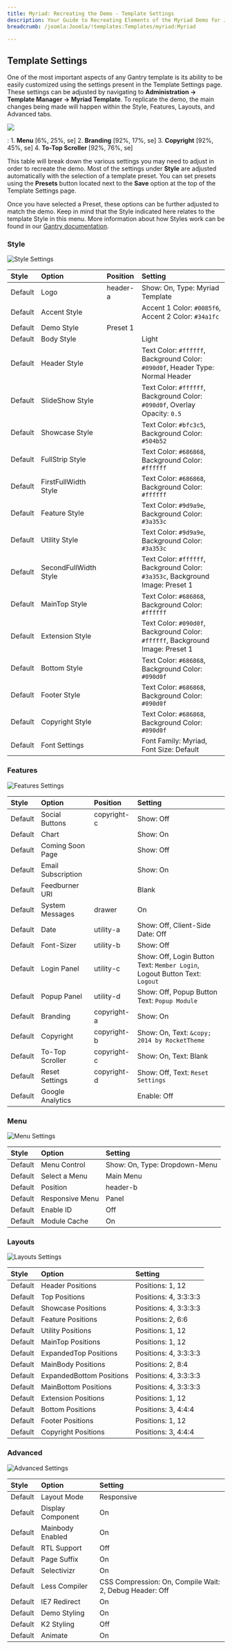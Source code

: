 ```yaml
---
title: Myriad: Recreating the Demo - Template Settings
description: Your Guide to Recreating Elements of the Myriad Demo for Joomla
breadcrumb: /joomla:Joomla/!templates:Templates/myriad:Myriad

---
```


Template Settings
-----
One of the most important aspects of any Gantry template is its ability to be easily customized using the settings present in the Template Settings page. These settings can be adjusted by navigating to **Administration -> Template Manager -> Myriad Template**. To replicate the demo, the main changes being made will happen within the Style, Features, Layouts, and Advanced tabs.

![][Myriad2]

:   1. **Menu** [6%, 25%, se]
    2. **Branding**  [92%, 17%, se]
    3. **Copyright**  [92%, 45%, se]
    4. **To-Top Scroller** [92%, 76%, se]

This table will break down the various settings you may need to adjust in order to recreate the demo. Most of the settings under **Style** are adjusted automatically with the selection of a template preset. You can set presets using the **Presets** button located next to the **Save** option at the top of the Template Settings page.

Once you have selected a Preset, these options can be further adjusted to match the demo. Keep in mind that the Style indicated here relates to the template Style in this menu. More information about how Styles work can be found in our [Gantry documentation][gantrydocs].

### Style

![Style Settings][style]

|  Style  |         Option        | Position |                                      Setting                                      |
| :------ | :-------------------- | :------- | :-------------------------------------------------------------------------------- |
| Default | Logo                  | header-a | Show: On, Type: Myriad Template                                                   |
| Default | Accent Style          |          | Accent 1 Color: `#0085f6`, Accent 2 Color: `#34a1fc`                              |
| Default | Demo Style            | Preset 1 |                                                                                   |
| Default | Body Style            |          | Light                                                                             |
| Default | Header Style          |          | Text Color: `#ffffff`, Background Color: `#090d0f`, Header Type: Normal Header    |
| Default | SlideShow Style       |          | Text Color: `#ffffff`, Background Color: `#090d0f`, Overlay Opacity: `0.5`        |
| Default | Showcase Style        |          | Text Color: `#bfc3c5`, Background Color: `#504b52`                                |
| Default | FullStrip Style       |          | Text Color: `#686868`, Background Color: `#ffffff`                                |
| Default | FirstFullWidth Style  |          | Text Color: `#686868`, Background Color: `#ffffff`                                |
| Default | Feature Style         |          | Text Color: `#9d9a9e`, Background Color: `#3a353c`                                |
| Default | Utility Style         |          | Text Color: `#9d9a9e`, Background Color: `#3a353c`                                |
| Default | SecondFullWidth Style |          | Text Color: `#ffffff`, Background Color: `#3a353c`, Background Image: Preset 1    |
| Default | MainTop Style         |          | Text Color: `#686868`, Background Color: `#ffffff`                                |
| Default | Extension Style       |          | Text Color: `#090d0f`, Background Color: `#ffffff`, Background Image: Preset 1    |
| Default | Bottom Style          |          | Text Color: `#686868`, Background Color: `#090d0f`                                |
| Default | Footer Style          |          | Text Color: `#686868`, Background Color: `#090d0f`                                |
| Default | Copyright Style       |          | Text Color: `#686868`, Background Color: `#090d0f`                                |
| Default | Font Settings         |          | Font Family: Myriad, Font Size: Default                                           |

### Features

![Features Settings][features]

|  Style  |       Option       |   Position  |                                  Setting                                   |
| :------ | :----------------- | :---------- | :------------------------------------------------------------------------- |
| Default | Social Buttons     | copyright-c | Show: Off                                                                  |
| Default | Chart              |             | Show: On                                                                   |
| Default | Coming Soon Page   |             | Show: Off                                                                  |
| Default | Email Subscription |             | Show: On                                                                   |
| Default | Feedburner URI     |             | Blank                                                                      |
| Default | System Messages    | drawer      | On                                                                         |
| Default | Date               | utility-a   | Show: Off, Client-Side Date: Off                                           |
| Default | Font-Sizer         | utility-b   | Show: Off                                                                  |
| Default | Login Panel        | utility-c   | Show: Off, Login Button Text: `Member Login`, Logout Button Text: `Logout` |
| Default | Popup Panel        | utility-d   | Show: Off, Popup Button Text: `Popup Module`                               |
| Default | Branding           | copyright-a | Show: On                                                                   |
| Default | Copyright          | copyright-b | Show: On, Text: `&copy; 2014 by RocketTheme`                               |
| Default | To-Top Scroller    | copyright-c | Show: On, Text: Blank                                                      |
| Default | Reset Settings     | copyright-d | Show: Off, Text: `Reset Settings`                                          |
| Default | Google Analytics   |             | Enable: Off                                                                |

### Menu

![Menu Settings][menu2]

| Style       | Option          | Setting                       |
| :---------- | :----------     | :----------                   |
| Default     | Menu Control    | Show: On, Type: Dropdown-Menu |
| Default     | Select a Menu   | Main Menu                     |
| Default     | Position        | header-b                      |
| Default     | Responsive Menu | Panel                         |
| Default     | Enable ID       | Off                           |
| Default     | Module Cache    | On                            |

### Layouts

![Layouts Settings][layouts]

|  Style  |          Option          |        Setting        |
| :------ | :----------------------- | :-------------------- |
| Default | Header Positions         | Positions: 1, 12      |
| Default | Top Positions            | Positions: 4, 3:3:3:3 |
| Default | Showcase Positions       | Positions: 4, 3:3:3:3 |
| Default | Feature Positions        | Positions: 2, 6:6     |
| Default | Utility Positions        | Positions: 1, 12      |
| Default | MainTop Positions        | Positions: 1, 12      |
| Default | ExpandedTop Positions    | Positions: 4, 3:3:3:3 |
| Default | MainBody Positions       | Positions: 2, 8:4     |
| Default | ExpandedBottom Positions | Positions: 4, 3:3:3:3 |
| Default | MainBottom Positions     | Positions: 4, 3:3:3:3 |
| Default | Extension Positions      | Positions: 1, 12      |
| Default | Bottom Positions         | Positions: 3, 4:4:4   |
| Default | Footer Positions         | Positions: 1, 12      |
| Default | Copyright Positions      | Positions: 3, 4:4:4   |

### Advanced

![Advanced Settings][advanced]

|  Style  |       Option      |                         Setting                         |
| :------ | :---------------- | :------------------------------------------------------ |
| Default | Layout Mode       | Responsive                                              |
| Default | Display Component | On                                                      |
| Default | Mainbody Enabled  | On                                                      |
| Default | RTL Support       | Off                                                     |
| Default | Page Suffix       | On                                                      |
| Default | Selectivizr       | On                                                      |
| Default | Less Compiler     | CSS Compression: On, Compile Wait: 2, Debug Header: Off |
| Default | IE7 Redirect      | On                                                      |
| Default | Demo Styling      | On                                                      |
| Default | K2 Styling        | Off                                                     |
| Default | Animate           | On                                                      |

[demo25]: assets/myriad.jpeg
[menu]: ../../start/menu.md
[Myriad2]: assets/myriad2.jpeg
[assignments]: assets/assignments_settings.jpeg
[style]: assets/setstyle.jpeg
[advanced]: assets/setadvanced.jpeg
[layouts]: assets/setlayouts.jpeg
[menu2]: assets/setmenu.jpeg
[features]: assets/setfeatures.jpeg
[setsocial]: assets/setsocial.jpg
[gantrydocs]: http://www.gantry-framework.org/documentation/joomla/configure
